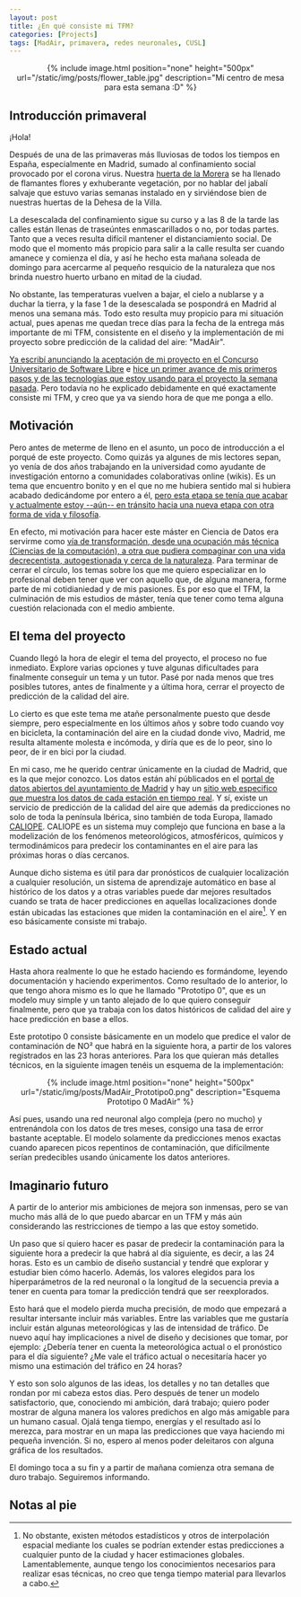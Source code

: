 ```yaml
---
layout: post
title: ¿En qué consiste mi TFM?
categories: [Projects]
tags: [MadAir, primavera, redes neuronales, CUSL]
---
```


<center>
{% include image.html position="none" height="500px" url="/static/img/posts/flower_table.jpg" description="Mi centro de mesa para esta semana :D" %}
</center>

## Introducción primaveral

¡Hola!

Después de una de las primaveras más lluviosas de todos los tiempos en España, especialmente en Madrid, sumado al confinamiento social provocado por el corona virus. Nuestra [huerta de la Morera](https://huertalamoreradeofelia.wordpress.com/) se ha llenado de flamantes flores y exhuberante vegetación, por no hablar del jabalí salvaje que estuvo varias semanas instalado en y sirviéndose bien de nuestras huertas de la Dehesa de la Villa.

La desescalada del confinamiento sigue su curso y a las 8 de la tarde las calles están llenas de traseúntes enmascarillados o no, por todas partes. Tanto que a veces resulta difícil mantener el distanciamiento social. De modo que el momento más propicio para salir a la calle resulta ser cuando amanece y comienza el día, y así he hecho esta mañana soleada de domingo para acercarme al pequeño resquicio de la naturaleza que nos brinda nuestro huerto urbano en mitad de la ciudad.

No obstante, las temperaturas vuelven a bajar, el cielo a nublarse y a duchar la tierra, y la fase 1 de la desescalada se pospondrá en Madrid al menos una semana más. Todo esto resulta muy propicio para mi situación actual, pues apenas me quedan trece días para la fecha de la entrega más importante de mi TFM, consistente en el diseño y la implementación de mi proyecto sobre predicción de la calidad del aire: "MadAir".

[Ya escribí anunciando la aceptación de mi proyecto en el Concurso Universitario de Software Libre](/madair-aceptado.html) e [hice un primer avance de mis primeros pasos y de las tecnologías que estoy usando para el proyecto la semana pasada](/madair-update.html). Pero todavía no he explicado debidamente en qué exactamente consiste mi TFM, y creo que ya va siendo hora de que me ponga a ello.

## Motivación

Pero antes de meterme de lleno en el asunto, un poco de introducción a el porqué de este proyecto. Como quizás ya algunes de mis lectores sepan, yo venía de dos años trabajando en la universidad como ayudante de investigación entorno a comunidades colaborativas online (wikis). Es un tema que encuentro bonito y en el que no me hubiera sentido mal si hubiera acabado dedicándome por entero a él, [pero esta etapa se tenía que acabar y actualmente estoy --aún-- en tránsito hacia una nueva etapa con otra forma de vida y filosofía](/new-stage.html).

En efecto, mi motivación para hacer este máster en Ciencia de Datos era servirme como [vía de transformación, desde una ocupación más técnica (Ciencias de la computación), a otra que pudiera compaginar con una vida decrecentista, autogestionada y cerca de la naturaleza](/professional-future.html). Para terminar de cerrar el círculo, los temas sobre los que me quiero especializar en lo profesional deben tener que ver con aquello que, de alguna manera, forme parte de mi cotidianiedad y de mis pasiones. Es por eso que el TFM, la culminación de mis estudios de máster, tenía que tener como tema alguna cuestión relacionada con el medio ambiente.

## El tema del proyecto

Cuando llegó la hora de elegir el tema del proyecto, el proceso no fue inmediato. Explore varias opciones y tuve algunas dificultades para finalmente conseguir un tema y un tutor. Pasé por nada menos que tres posibles tutores, antes de finalmente y a última hora, cerrar el proyecto de predicción de la calidad del aire.

Lo cierto es que este tema me atañe personalmente puesto que desde siempre, pero especialmente en los últimos años y sobre todo cuando voy en bicicleta, la contaminación del aire en la ciudad donde vivo, Madrid, me resulta altamente molesta e incómoda, y diría que es de lo peor, sino lo peor, de ir en bici por la ciudad.

En mi caso, me he querido centrar únicamente en la ciudad de Madrid, que es la que mejor conozco. Los datos están ahí públicados en el [portal de datos abiertos del ayuntamiento de Madrid](https://datos.madrid.es/) y hay un [sitio web especifico que muestra los datos de cada estación en tiempo real](http://www.mambiente.madrid.es/sica/scripts/index.php). Y sí, existe un servicio de predicción de la calidad del aire que además da predicciones no solo de toda la península Ibérica, sino también de toda Europa, llamado [CALIOPE](http://www.bsc.es/caliope/es). CALIOPE es un sistema muy complejo que funciona en base a la modelización de los fenómenos meteorológicos, atmosféricos, químicos y termodinámicos para predecir los contaminantes en el aire para las próximas horas o días cercanos.

Aunque dicho sistema es útil para dar pronósticos de cualquier localización a cualquier resolución, un sistema de aprendizaje automático en base al histórico de los datos y a otras variables puede dar mejores resultados cuando se trata de hacer predicciones en aquellas localizaciones donde están ubicadas las estaciones que miden la contaminación en el aire[^1]. Y en eso básicamente consiste mi trabajo.

[^1]: No obstante, existen métodos estadísticos y otros de interpolación espacial mediante los cuales se podrían extender estas predicciones a cualquier punto de la ciudad y hacer estimaciones globales. Lamentablemente, aunque tengo los conocimientos necesarios para realizar esas técnicas, no creo que tenga tiempo material para llevarlos a cabo.

## Estado actual

Hasta ahora realmente lo que he estado haciendo es formándome, leyendo documentación y haciendo experimentos. Como resultado de lo anterior, lo que tengo ahora mismo es lo que he llamado "Prototipo 0", que es un modelo muy simple y un tanto alejado de lo que quiero conseguir finalmente, pero que ya trabaja con los datos históricos de calidad del aire y hace predicción en base a ellos.

Este prototipo 0 consiste básicamente en un modelo que predice el valor de contaminación de NO² que habrá en la siguiente hora, a partir de los valores registrados en las 23 horas anteriores. Para los que quieran más detalles técnicos, en la siguiente imagen tenéis un esquema de la implementación:

<center>
{% include image.html position="none" height="500px" url="/static/img/posts/MadAir_Prototipo0.png" description="Esquema Prototipo 0 MadAir" %}
</center>

Así pues, usando una red neuronal algo compleja (pero no mucho) y entrenándola con los datos de tres meses, consigo una tasa de error bastante aceptable. El modelo solamente da predicciones menos exactas cuando aparecen picos repentinos de contaminación, que difícilmente serían predecibles usando únicamente los datos anteriores.

## Imaginario futuro

A partir de lo anterior mis ambiciones de mejora son inmensas, pero se van mucho más allá de lo que puedo abarcar en un TFM y más aún considerando las restricciones de tiempo a las que estoy sometido.

Un paso que sí quiero hacer es pasar de predecir la contaminación para la siguiente hora a predecir la que habrá al día siguiente, es decir, a las 24 horas. Esto es un cambio de diseño sustancial y tendré que explorar y estudiar bien cómo hacerlo. Además, los valores elegidos para los hiperparámetros de la red neuronal o la longitud de la secuencia previa a tener en cuenta para tomar la predicción tendrá que ser reexplorados.

Esto hará que el modelo pierda mucha precisión, de modo que empezará a resultar intersante incluir más variables. Entre las variables que me gustaría incluir están algunas meteorológicas y las de intensidad de tráfico. De nuevo aquí hay implicaciones a nivel de diseño y decisiones que tomar, por ejemplo: ¿Debería tener en cuenta la meteorológica actual o el pronóstico para el día siguiente? ¿Me vale el tráfico actual o necesitaría hacer yo mismo una estimación del tráfico en 24 horas?

Y esto son solo algunos de las ideas, los detalles y no tan detalles que rondan por mi cabeza estos dias. Pero después de tener un modelo satisfactorio, que, conociendo mi ambición, dará trabajo; quiero poder mostrar de alguna manera los valores predichos en algo más amigable para un humano casual. Ojalá tenga tiempo, energías y el resultado así lo merezca, para mostrar en un mapa las predicciones que vaya haciendo mi pequeña invención. Si no, espero al menos poder deleitaros con alguna gráfica de los resultados.

El domingo toca a su fin y a partir de mañana comienza otra semana de duro trabajo. Seguiremos informando.

## Notas al pie
